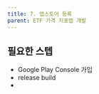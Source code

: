 ```yaml
---
title: 7. 앱스토어 등록
parent: ETF 가격 지표앱 개발
---
```


## 필요한 스텝
- Google Play Console 가입
- release build
- 

